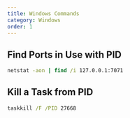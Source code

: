 ```yaml
---
title: Windows Commands
category: Windows
order: 1
---
```


## Find Ports in Use with PID

``` cmd
netstat -aon | find /i 127.0.0.1:7071
```

## Kill a Task from PID

``` cmd
taskkill /F /PID 27668
```
